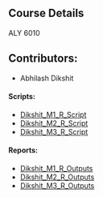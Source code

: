 ## Course Details
ALY 6010

## Contributors:
- Abhilash Dikshit 

#### Scripts:
- [Dikshit_M1_R_Script](Dikshit_M1_R_Script.Rmd)
- [Dikshit_M2_R_Script](Dikshit_M2_R_Script.Rmd)
- [Dikshit_M3_R_Script](Dikshit_M3_R_Script.Rmd)

#### Reports:
- [Dikshit_M1_R_Outputs](Dikshit_M1_R_Outputs.docx)
- [Dikshit_M2_R_Outputs](Dikshit_M2_R_Practice_Outputs.Rmd)
- [Dikshit_M3_R_Outputs](Dikshit_M3_R_Outputs.docx)

